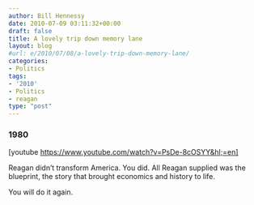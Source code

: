 ```yaml
---
author: Bill Hennessy
date: 2010-07-09 03:11:32+00:00
draft: false
title: A lovely trip down memory lane
layout: blog
#url: e/2010/07/08/a-lovely-trip-down-memory-lane/
categories:
- Politics
tags:
- '2010'
- Politics
- reagan
type: "post"
---
```


### 1980

 

  

[youtube https://www.youtube.com/watch?v=PsDe-8cOSYY&hl;=en]

 

 

Reagan didn’t transform America. You did. All Reagan supplied was the blueprint, the story that brought economics and history to life.

 

You will do it again.
